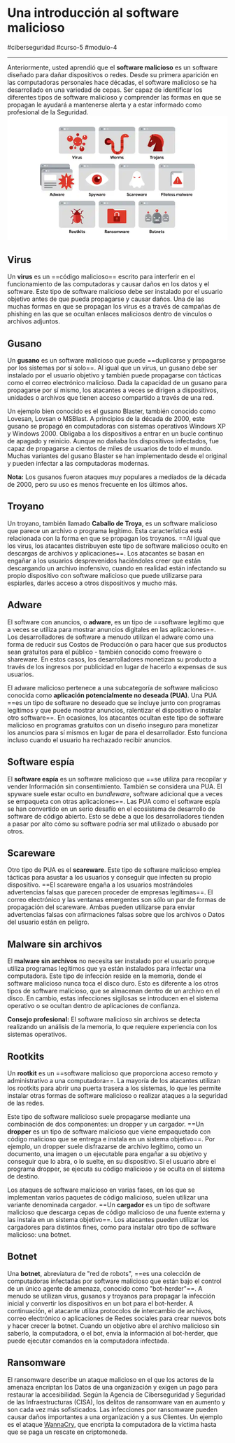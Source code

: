 # Una introducción al software malicioso
#ciberseguridad #curso-5 #modulo-4 

---
Anteriormente, usted aprendió que el **software malicioso** es un software diseñado para dañar dispositivos o redes. Desde su primera aparición en las computadoras personales hace décadas, el software malicioso se ha desarrollado en una variedad de cepas. Ser capaz de identificar los diferentes tipos de software malicioso y comprender las formas en que se propagan le ayudará a mantenerse alerta y a estar informado como profesional de la Seguridad.
![Malware](img/malware.webp)
## Virus

Un **virus** es un ==código malicioso== escrito para interferir en el funcionamiento de las computadoras y causar daños en los datos y el software. Este tipo de software malicioso debe ser instalado por el usuario objetivo antes de que pueda propagarse y causar daños. Una de las muchas formas en que se propagan los virus es a través de campañas de phishing en las que se ocultan enlaces maliciosos dentro de vínculos o archivos adjuntos.
## Gusano

Un **gusano** es un software malicioso que puede ==duplicarse y propagarse por los sistemas por sí solo==. Al igual que un virus, un gusano debe ser instalado por el usuario objetivo y también puede propagarse con tácticas como el correo electrónico malicioso. Dada la capacidad de un gusano para propagarse por sí mismo, los atacantes a veces se dirigen a dispositivos, unidades o archivos que tienen acceso compartido a través de una red.

Un ejemplo bien conocido es el gusano Blaster, también conocido como Lovesan, Lovsan o MSBlast. A principios de la década de 2000, este gusano se propagó en computadoras con sistemas operativos Windows XP y Windows 2000. Obligaba a los dispositivos a entrar en un bucle continuo de apagado y reinicio. Aunque no dañaba los dispositivos infectados, fue capaz de propagarse a cientos de miles de usuarios de todo el mundo. Muchas variantes del gusano Blaster se han implementado desde el original y pueden infectar a las computadoras modernas.

**Nota:** Los gusanos fueron ataques muy populares a mediados de la década de 2000, pero su uso es menos frecuente en los últimos años.
## Troyano

Un troyano, también llamado **Caballo de Troya**, es un software malicioso que parece un archivo o programa legítimo. Esta característica está relacionada con la forma en que se propagan los troyanos. ==Al igual que los virus, los atacantes distribuyen este tipo de software malicioso oculto en descargas de archivos y aplicaciones==. Los atacantes se basan en engañar a los usuarios desprevenidos haciéndoles creer que están descargando un archivo inofensivo, cuando en realidad están infectando su propio dispositivo con software malicioso que puede utilizarse para espiarles, darles acceso a otros dispositivos y mucho más.
## Adware

El software con anuncios, o **adware**, es un tipo de ==software legítimo que a veces se utiliza para mostrar anuncios digitales en las aplicaciones==. Los desarrolladores de software a menudo utilizan el adware como una forma de reducir sus Costos de Producción o para hacer que sus productos sean gratuitos para el público - también conocido como freeware o shareware. En estos casos, los desarrolladores monetizan su producto a través de los ingresos por publicidad en lugar de hacerlo a expensas de sus usuarios.

El adware malicioso pertenece a una subcategoría de software malicioso conocida como **aplicación potencialmente no deseada (PUA)**. Una PUA ==es un tipo de software no deseado que se incluye junto con programas legítimos y que puede mostrar anuncios, ralentizar el dispositivo o instalar otro software==. En ocasiones, los atacantes ocultan este tipo de software malicioso en programas gratuitos con un diseño inseguro para monetizar los anuncios para sí mismos en lugar de para el desarrollador. Esto funciona incluso cuando el usuario ha rechazado recibir anuncios.
## Software espía

El **software espía** es un software malicioso que ==se utiliza para recopilar y vender Información sin consentimiento. También se considera una PUA. El spyware suele estar oculto en _bundleware_, software adicional que a veces se empaqueta con otras aplicaciones==. Las PUA como el software espía se han convertido en un serio desafío en el ecosistema de desarrollo de software de código abierto. Esto se debe a que los desarrolladores tienden a pasar por alto cómo su software podría ser mal utilizado o abusado por otros.
## Scareware

Otro tipo de PUA es el **scareware**. Este tipo de software malicioso emplea tácticas para asustar a los usuarios y conseguir que infecten su propio dispositivo. ==El scareware engaña a los usuarios mostrándoles advertencias falsas que parecen proceder de empresas legítimas==. El correo electrónico y las ventanas emergentes son sólo un par de formas de propagación del scareware. Ambas pueden utilizarse para enviar advertencias falsas con afirmaciones falsas sobre que los archivos o Datos del usuario están en peligro.
## Malware sin archivos

El **malware sin archivos** no necesita ser instalado por el usuario porque utiliza programas legítimos que ya están instalados para infectar una computadora. Este tipo de infección reside en la memoria, donde el software malicioso nunca toca el disco duro. Esto es diferente a los otros tipos de software malicioso, que se almacenan dentro de un archivo en el disco. En cambio, estas infecciones sigilosas se introducen en el sistema operativo o se ocultan dentro de aplicaciones de confianza.

**Consejo profesional:** El software malicioso sin archivos se detecta realizando un análisis de la memoria, lo que requiere experiencia con los sistemas operativos.
## Rootkits

Un **rootkit** es un ==software malicioso que proporciona acceso remoto y administrativo a una computadora==. La mayoría de los atacantes utilizan los rootkits para abrir una puerta trasera a los sistemas, lo que les permite instalar otras formas de software malicioso o realizar ataques a la seguridad de las redes.

Este tipo de software malicioso suele propagarse mediante una combinación de dos componentes: un dropper y un cargador. ==Un **dropper** es un tipo de software malicioso que viene empaquetado con código malicioso que se entrega e instala en un sistema objetivo==. Por ejemplo, un dropper suele disfrazarse de archivo legítimo, como un documento, una imagen o un ejecutable para engañar a su objetivo y conseguir que lo abra, o lo suelte, en su dispositivo. Si el usuario abre el programa dropper, se ejecuta su código malicioso y se oculta en el sistema de destino.

Los ataques de software malicioso en varias fases, en los que se implementan varios paquetes de código malicioso, suelen utilizar una variante denominada cargador. ==Un **cargador** es un tipo de software malicioso que descarga cepas de código malicioso de una fuente externa y las instala en un sistema objetivo==. Los atacantes pueden utilizar los cargadores para distintos fines, como para instalar otro tipo de software malicioso: una botnet.
## Botnet

Una **botnet**, abreviatura de "red de robots", ==es una colección de computadoras infectadas por software malicioso que están bajo el control de un único agente de amenaza, conocido como "bot-herder"==. A menudo se utilizan virus, gusanos y troyanos para propagar la infección inicial y convertir los dispositivos en un bot para el bot-herder. A continuación, el atacante utiliza protocolos de intercambio de archivos, correo electrónico o aplicaciones de Redes sociales para crear nuevos bots y hacer crecer la botnet. Cuando un objetivo abre el archivo malicioso sin saberlo, la computadora, o el bot, envía la información al bot-herder, que puede ejecutar comandos en la computadora infectada.
## Ransomware

El ransomware describe un ataque malicioso en el que los actores de la amenaza encriptan los Datos de una organización y exigen un pago para restaurar la accesibilidad. Según la Agencia de Ciberseguridad y Seguridad de las Infraestructuras (CISA), los delitos de ransomware van en aumento y son cada vez más sofisticados. Las infecciones por ransomware pueden causar daños importantes a una organización y a sus Clientes. Un ejemplo es el ataque [WannaCry](https://en.wikipedia.org/wiki/WannaCry_ransomware_attack), que encripta la computadora de la víctima hasta que se paga un rescate en criptomoneda.